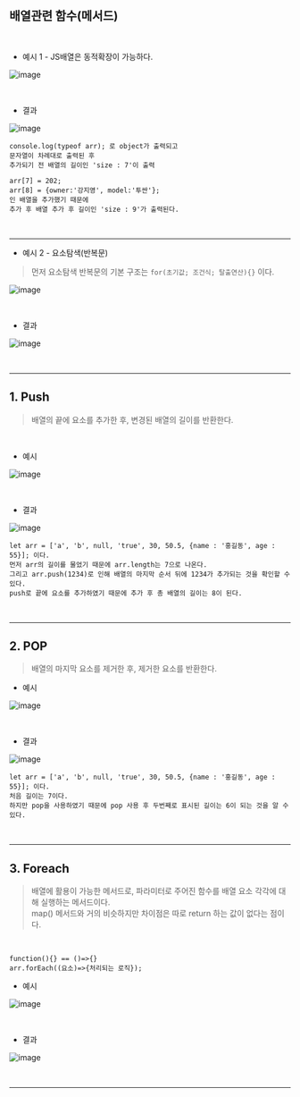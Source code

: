 ## 배열관련 함수(메서드) <br>

<br>

* 예시 1 - JS배열은 동적확장이 가능하다. <br>

![image](https://github.com/jiyoung79/StudyFiles/assets/155033243/a6c68601-a872-43eb-bf7a-b0c79d76a687)

<br>

* 결과

![image](https://github.com/jiyoung79/StudyFiles/assets/155033243/d55fb51c-e7c5-4f93-948e-a0bc843397f0)

```
console.log(typeof arr); 로 object가 출력되고
문자열이 차례대로 출력된 후
추가되기 전 배열의 길이인 'size : 7'이 출력

arr[7] = 202;
arr[8] = {owner:'강지영', model:'투싼'};
인 배열을 추가했기 때문에
추가 후 배열 추가 후 길이인 'size : 9'가 출력된다.
```

<br>
<hr>

* 예시 2 - 요소탐색(반복문) <br>

> 먼저 요소탐색 반복문의 기본 구조는 ``` for(초기값; 조건식; 탈출연산){} ``` 이다. <br>

![image](https://github.com/jiyoung79/StudyFiles/assets/155033243/5bd2b9fd-f1fb-4b67-84f0-5263d01b8022)

<br>

* 결과

![image](https://github.com/jiyoung79/StudyFiles/assets/155033243/0fb7e421-1c5e-437d-ba1c-02d2419f6769)

<br>
<hr>

## 1. Push <br>

> 배열의 끝에 요소를 추가한 후, 변경된 배열의 길이를 반환한다. <br>

<br>

* 예시 <br>

![image](https://github.com/jiyoung79/StudyFiles/assets/155033243/6b67d2df-2112-40df-9e51-a89103fcf190)

<br>

* 결과 <br>

![image](https://github.com/jiyoung79/StudyFiles/assets/155033243/60f31eea-3a11-4231-a4dd-e3d3040d02ff)

```
let arr = ['a', 'b', null, 'true', 30, 50.5, {name : '홍길동', age : 55}]; 이다.
먼저 arr의 길이를 물었기 때문에 arr.length는 7으로 나온다.
그리고 arr.push(1234)로 인해 배열의 마지막 순서 뒤에 1234가 추가되는 것을 확인할 수 있다.
push로 끝에 요소를 추가하였기 때문에 추가 후 총 배열의 길이는 8이 된다.
```

<br>
<hr>

## 2. POP <br>

> 배열의 마지막 요소를 제거한 후, 제거한 요소를 반환한다. <br>

* 예시 <br>

![image](https://github.com/jiyoung79/StudyFiles/assets/155033243/8bb33503-b3d4-4280-8e8f-da1bd4d21255)

<br>

* 결과 <br>

![image](https://github.com/jiyoung79/StudyFiles/assets/155033243/dbaafa20-25f5-4500-a2bf-722b453b8f0e)

```
let arr = ['a', 'b', null, 'true', 30, 50.5, {name : '홍길동', age : 55}]; 이다.
처음 길이는 7이다.
하지만 pop을 사용하였기 때문에 pop 사용 후 두번째로 표시된 길이는 6이 되는 것을 알 수 있다.
```

<br>
<hr>

## 3. Foreach <br>

> 배열에 활용이 가능한 메서드로, 파라미터로 주어진 함수를 배열 요소 각각에 대해 실행하는 메서드이다. <br>
> map() 메서드와 거의 비슷하지만 차이점은 따로 return 하는 값이 없다는 점이다. <br>
<br>

``` function(){} == ()=>{} ``` <br>
``` arr.forEach((요소)=>{처리되는 로직}); ```

* 예시 <br>

![image](https://github.com/jiyoung79/StudyFiles/assets/155033243/e293c5cb-057c-48c6-ac4c-7db660344867)

<br>

* 결과 <br>

![image](https://github.com/jiyoung79/StudyFiles/assets/155033243/dd0d37fe-b669-4079-b565-35496d0d19b4)

<br>
<hr>


